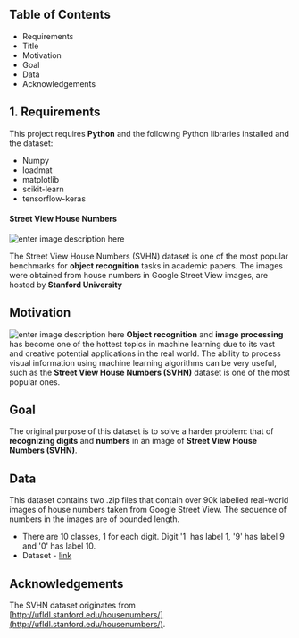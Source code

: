 ## Table of Contents

 - Requirements
 - Title
 - Motivation
 - Goal
 - Data
 -  Acknowledgements
## 1. Requirements
 This project requires **Python** and the following Python libraries installed and the dataset:
 
 - Numpy
 - loadmat
 - matplotlib
 - scikit-learn
 - tensorflow-keras

 #### **Street View House Numbers**
![enter image description here](https://beeps82.github.io/SVHN_CNN/figs/13.png)

The Street View House Numbers (SVHN) dataset is one of the most popular benchmarks for **object recognition** tasks in academic papers. The images were obtained from house numbers in Google Street View images, are hosted by **Stanford University**

 ## Motivation
 ![enter image description here](https://production-media.paperswithcode.com/datasets/SVHN-0000000424-c12734ed_mMXUnWD.jpg)
**Object recognition** and **image processing** has become one of the hottest topics in machine learning due to its vast and creative potential applications in the real world. The ability to process visual information using machine learning algorithms can be very useful, such as the **Street View House Numbers (SVHN)** dataset is one of the most popular ones.

 ## Goal
 The original purpose of this dataset is to solve a harder problem: that of **recognizing digits** and **numbers** in an image of **Street View House Numbers (SVHN)**.

## Data
This dataset contains two .zip files that contain over 90k labelled real-world images of house numbers taken from Google Street View. The sequence of numbers in the images are of bounded length.

-   There are 10 classes, 1 for each digit. Digit '1' has label 1, '9' has label 9 and '0' has label 10.
-  Dataset -  [link](https://www.kaggle.com/olgabelitskaya/svhn-digit-recognition)
## Acknowledgements
The SVHN dataset originates from [http://ufldl.stanford.edu/housenumbers/](http://ufldl.stanford.edu/housenumbers/). 
<!--stackedit_data:
eyJoaXN0b3J5IjpbMTM1NjA3MTI5MF19
-->
